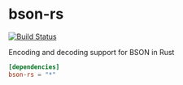 # bson-rs

[![Build Status](https://travis-ci.org/zonyitoo/bson-rs.svg)](https://travis-ci.org/zonyitoo/bson-rs)

Encoding and decoding support for BSON in Rust

```toml
[dependencies]
bson-rs = "*"
```

